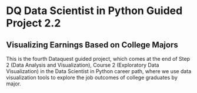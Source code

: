# DQ Data Scientist in Python Guided Project 2.2
## Visualizing Earnings Based on College Majors
This is the fourth Dataquest guided project, which comes at the end of Step 2 (Data Analysis and Visualization), Course 2 (Exploratory Data Visualization) in the Data Scientist in Python career path, where we use data visualization tools to explore the job outcomes of college graduates by major.
